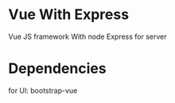 # Vue With Express

Vue JS framework With node Express for server

# Dependencies

for UI: bootstrap-vue
